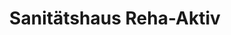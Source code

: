 ---
title: "Sanitätshaus Reha-Aktiv"
url: /chemnitz/sanitaetshaus-reha-aktiv/
shop: Sanitätshaus
---